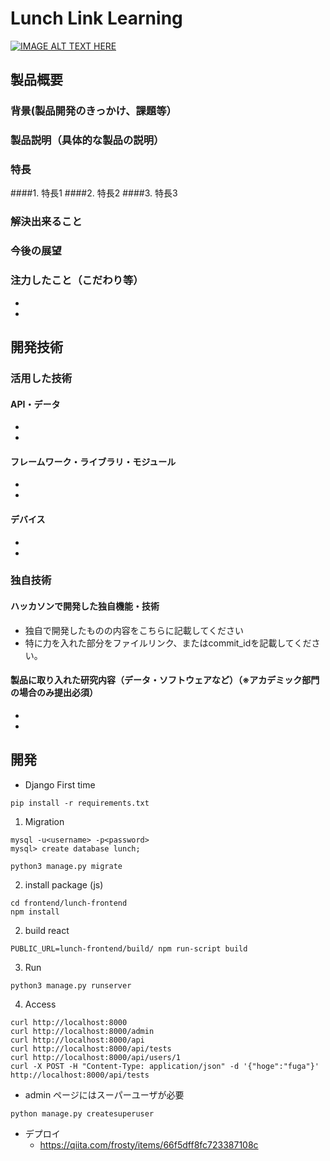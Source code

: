 # Lunch Link Learning


[![IMAGE ALT TEXT HERE](https://jphacks.com/wp-content/uploads/2020/09/JPHACKS2020_ogp.jpg)](https://www.youtube.com/watch?v=G5rULR53uMk)

## 製品概要
### 背景(製品開発のきっかけ、課題等）
### 製品説明（具体的な製品の説明）
### 特長
####1. 特長1
####2. 特長2
####3. 特長3

### 解決出来ること
### 今後の展望
### 注力したこと（こだわり等）
* 
* 

## 開発技術
### 活用した技術
#### API・データ
* 
* 

#### フレームワーク・ライブラリ・モジュール
* 
* 

#### デバイス
* 
* 

### 独自技術
#### ハッカソンで開発した独自機能・技術
* 独自で開発したものの内容をこちらに記載してください
* 特に力を入れた部分をファイルリンク、またはcommit_idを記載してください。

#### 製品に取り入れた研究内容（データ・ソフトウェアなど）（※アカデミック部門の場合のみ提出必須）
* 
* 

## 開発
* Django
First time

```
pip install -r requirements.txt
```

1. Migration
```
mysql -u<username> -p<password>
mysql> create database lunch;

python3 manage.py migrate
```

2. install package (js)
```
cd frontend/lunch-frontend
npm install
```

2. build react
```
PUBLIC_URL=lunch-frontend/build/ npm run-script build
```

3. Run
```
python3 manage.py runserver
```

4. Access
```
curl http://localhost:8000
curl http://localhost:8000/admin
curl http://localhost:8000/api
curl http://localhost:8000/api/tests
curl http://localhost:8000/api/users/1
curl -X POST -H "Content-Type: application/json" -d '{"hoge":"fuga"}' http://localhost:8000/api/tests
```
- admin ページにはスーパーユーザが必要
```
python manage.py createsuperuser
```

- デプロイ
  - https://qiita.com/frosty/items/66f5dff8fc723387108c
  
